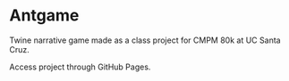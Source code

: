 # Antgame
Twine narrative game made as a class project for CMPM 80k at UC Santa Cruz.

Access project through GitHub Pages.
